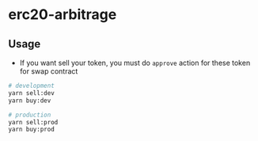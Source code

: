 # erc20-arbitrage

## Usage
* If you want sell your token, you must do `approve` action for these token for swap contract

```sh
# development
yarn sell:dev
yarn buy:dev

# production
yarn sell:prod
yarn buy:prod
```